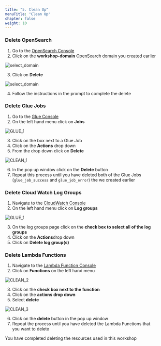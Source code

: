 ```yaml
---
title: "5. Clean Up"
menuTitle: "Clean Up"
chapter: false
weight: 10
---
```


### Delete OpenSearch

1. Go to the [OpenSearch Console](https://console.aws.amazon.com/esv3/home)
2. Click on the **workshop-domain** OpenSearch domain you created earlier

![select_domain](/images/open-search-log-analytics/IAM_1.PNG)

3. Click on **Delete**

![select_domain](/images/open-search-log-analytics/delete_3.PNG)

4. Follow the instructions in the prompt to complete the delete

### Delete Glue Jobs

1. Go to the [Glue Console](https://console.aws.amazon.com/glue/home)
2. On the left hand menu click on **Jobs**

![GLUE_1](/images/collect-log-cloud-watch/GLUE_1.PNG)

3. Click on the box next to a Glue Job
4. Click on the **Actions** drop down
5. From the drop down click on **Delete**

![CLEAN_1](/images/collect-log-cloud-watch/CLEAN_1.PNG)

6. In the pop up window click on the **Delete** button
7. Repeat this process until you have deleted both of the Glue Jobs (```glue_job_success``` and ```glue_job_error```) the we created earlier

### Delete Cloud Watch Log Groups

1. Navigate to the [CloudWatch Console](https://console.aws.amazon.com/cloudwatch/)
2. On the left hand menu click on **Log groups**

![GLUE_1](/images/collect-log-cloud-watch/CW_1.PNG)

3. On the log groups page click on the **check box to select all of the log groups**
4. Click on the **Actions**drop down
5. Click on **Delete log group(s)**

### Delete Lambda Functions

1. Navigate to the [Lambda Function Console](https://console.aws.amazon.com/lambda/home?region=us-east-1#/discover)
2. Click on **Functions** on the left hand menu

![CLEAN_2](/images/collect-log-cloud-watch/CLEAN_2.PNG)

3. Click on the **check box next to the function**
4. Click on the **actions drop down**
5. Select **delete**

![CLEAN_3](/images/collect-log-cloud-watch/CLEAN_3.PNG)

6. Click on the **delete** button in the pop up window
7. Repeat the process until you have deleted the Lambda Functions that you want to delete

You have completed deleting the resources used in this workshop
